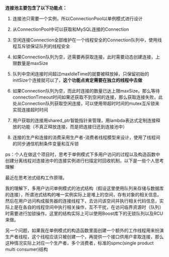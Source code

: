 **连接池主要包含了以下功能点：**

1. 连接池只需要一个实例，所以ConnectionPool以单例模式进行设计


2. 从ConnectionPool中可以获取和MySQL连接的Connection


3. 空闲连接Connection全部维护在一个线程安全的Connection队列中，使用线程互斥锁保证队列的线程安全


4. 如果Connection队列为空，还需要再获取连接，此时需要动态创建连接，上限数量是maxSize


5. 队列中空闲连接时间超过maxIdleTime的就要被释放掉，只保留初始的initSize个连接就可以了，**这个功能点肯定需要在独立的线程中去做**


6. 如果Connection队列为空，而此时连接的数量已达上限maxSize，那么等待connectionTimeout时间如果还获取不到空闲的连接，那么获取连接失败，此处从Connection队列获取空闲连接，可以使用带超时时间的mutex互斥锁来实现连接超时时间


7. 用户获取的连接用shared_ptr智能指针来管理，用lambda表达式定制连接释放的功能（不真正释放连接，而是把连接归还到连接池中）


8. 连接的生产和连接的消费采用生产者-消费者线程模型来设计，使用了线程间的同步通信机制条件变量和互斥锁


ps：个人在做这个项目时，思考于单例模式下多用户访问的过程以及构造函数中创建分离线程对连接池中的连接实例进行扫描定时回收机制，以下是一些个人思考理解

最近在思考池式结构工作原理。

我的理解下，多用户访问单例模式的池式结构（假设这里使用队列来存储与数据库的连接），所谓池式结构的唯一实例实际上是堆上的空间，存有对象的相关信息。然后在用户访问构成服务器的连接线程下，去访问该空间并执行相关代码信息，实际上是在各自的线程空间中执行相关操作，互不干扰，在访问临界资源时（队列）时需要进行加锁操作。这里的结构实际上可以使用Boost库下的无锁队列以及RCU来做。
	
另一个问题，如果我在单例模式的构造函数里面创建一个额外的工作线程用来扮演生产者线程，这个线程应该只被创建一个，再提供一个接口供用户拿取连接，那么这种情况实际上对应一个生产者，多个消费者，标准的spmc(single product multi consumer)结构
